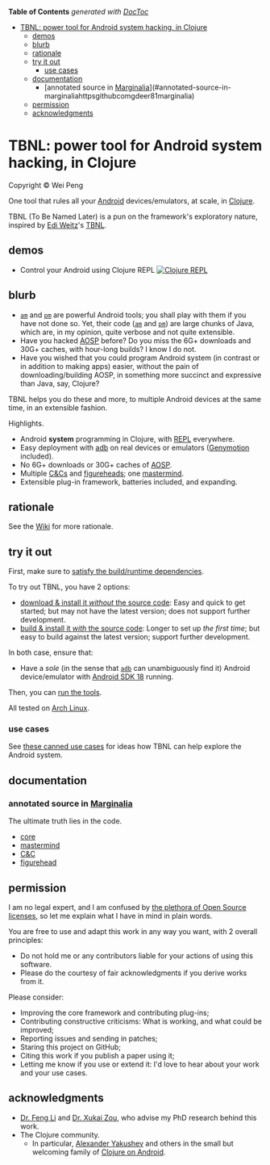 <!-- START doctoc generated TOC please keep comment here to allow auto update -->
<!-- DON'T EDIT THIS SECTION, INSTEAD RE-RUN doctoc TO UPDATE -->
**Table of Contents**  *generated with [DocToc](http://doctoc.herokuapp.com/)*

- [TBNL: power tool for Android system hacking, in Clojure](#tbnl-power-tool-for-android-system-hacking-in-clojure)
	- [demos](#demos)
	- [blurb](#blurb)
	- [rationale](#rationale)
	- [try it out](#try-it-out)
		- [use cases](#use-cases)
	- [documentation](#documentation)
		- [annotated source in [Marginalia](https://github.com/gdeer81/marginalia)](#annotated-source-in-marginaliahttpsgithubcomgdeer81marginalia)
	- [permission](#permission)
	- [acknowledgments](#acknowledgments)

<!-- END doctoc generated TOC please keep comment here to allow auto update -->

TBNL: power tool for Android system hacking, in Clojure
=====
Copyright &copy; Wei Peng

One tool that rules all your [Android](http://www.android.com/) devices/emulators, at scale, in [Clojure](http://clojure.org/).

TBNL (To Be Named Later) is a pun on the framework's exploratory nature, inspired by [Edi Weitz](http://weitz.de/)'s [TBNL](http://weitz.de/tbnl/).

demos
-----

* Control your Android using Clojure REPL
[![Clojure REPL](http://img.youtube.com/vi/jC-aaIewNkc/0.jpg)](http://youtu.be/jC-aaIewNkc)

blurb
-----

* [`am`](https://developer.android.com/tools/help/adb.html#am) and [`pm`](https://developer.android.com/tools/help/adb.html#pm) are powerful Android tools; you shall play with them if you have not done so. Yet, their code ([`am`](https://github.com/android/platform_frameworks_base/blob/master/cmds/am/src/com/android/commands/am/Am.java) and [`pm`](https://github.com/android/platform_frameworks_base/blob/master/cmds/pm/src/com/android/commands/pm/Pm.java)) are large chunks of Java, which are, in my opinion, quite verbose and not quite extensible.
* Have you hacked [AOSP](https://source.android.com/) before? Do you miss the 6G+ downloads and 30G+ caches, with hour-long builds? I know I do not.
* Have you wished that you could program Android system (in contrast or in addition to making apps) easier, without the pain of downloading/building AOSP, in something more succinct and expressive than Java, say, Clojure?

TBNL helps you do these and more, to multiple Android devices at the same time, in an extensible fashion.

Highlights.

* Android **system** programming in Clojure, with [REPL](http://tryclj.com/) everywhere.
* Easy deployment with [adb](https://developer.android.com/tools/help/adb.html) on real devices or emulators ([Genymotion](http://www.genymotion.com/) included).
* No 6G+ downloads or 30G+ caches of [AOSP](https://source.android.com/).
* Multiple [C\&Cs][cnc] and [figureheads][figurehead]; one [mastermind][mastermind].
* Extensible plug-in framework, batteries included, and expanding.

rationale
-----

See the [Wiki](https://github.com/pw4ever/tbnl/wiki/rationale) for more rationale.

try it out
-----

First, make sure to [satisfy the build/runtime dependencies](https://github.com/pw4ever/tbnl/wiki/try-it-out#dependencies).

To try out TBNL, you have 2 options:

* [download & install it *without* the source code](https://github.com/pw4ever/tbnl/wiki/try-it-out#without-source): Easy and quick to get started; but may not have the latest version; does not support further development.
* [build & install it *with* the source code](https://github.com/pw4ever/tbnl/wiki/try-it-out#with-source): Longer to set up *the first time*; but easy to build against the latest version; support further development.

In both case, ensure that:
* Have a *sole* (in the sense that [`adb`](https://developer.android.com/tools/help/adb.html) can unambiguously find it) Android device/emulator with [Android SDK 18](https://developer.android.com/about/versions/android-4.3.html) running.
 
Then, you can [run the tools](https://github.com/pw4ever/tbnl/wiki/try-it-out#running-tbnl).

All tested on [Arch Linux](https://www.archlinux.org/).

### use cases

See [these canned use cases](https://github.com/pw4ever/tbnl/wiki/canned-use-cases) for ideas how TBNL can help explore the Android system.

documentation
-----

### annotated source in [Marginalia](https://github.com/gdeer81/marginalia)
The ultimate truth lies in the code.
* [core][core] 
* [mastermind][mastermind]
* [C\&C][cnc]
* [figurehead][figurehead] 

permission
-----

I am no legal expert, and I am confused by [the plethora of Open Source licenses](https://en.wikipedia.org/wiki/Comparison_of_free_and_open-source_software_licenses), so let me explain what I have in mind in plain words.

You are free to use and adapt this work in any way you want, with 2 overall principles:
* Do not hold me or any contributors liable for your actions of using this software.
* Please do the courtesy of fair acknowledgments if you derive works from it.

Please consider:
* Improving the core framework and contributing plug-ins;
* Contributing constructive criticisms: What is working, and what could be improved;
* Reporting issues and sending in patches;
* Staring this project on GitHub;
* Citing this work if you publish a paper using it;
* Letting me know if you use or extend it: I'd love to hear about your work and your use cases.

acknowledgments
-----
* [Dr. Feng Li](http://www.engr.iupui.edu/~fengli/) and [Dr. Xukai Zou](http://cs.iupui.edu/~xkzou/), who advise my PhD research behind this work.
* The Clojure community.
  * In particular, [Alexander Yakushev](https://github.com/alexander-yakushev) and others in the small but welcoming family of [Clojure on Android](http://clojure-android.info/).

[core]: https://pw4ever.github.io/tbnl/common/tbnl.core/docs/uberdoc.html "core API"
[mastermind]: https://pw4ever.github.io/tbnl/common/tbnl.core/docs/uberdoc.html "annotated source code of mastermind"
[cnc]: https://pw4ever.github.io/tbnl/host-side-tools/tbnl.cnc/docs/uberdoc.html "annotated source of C\&C"
[figurehead]: https://pw4ever.github.io/tbnl/guest-side-tools/tbnl.figurehead/docs/uberdoc.html "annotated source of figurehead"


